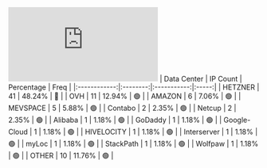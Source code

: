 ![Diagramm](https://github.com/obajay/StateSync-snapshots/blob/main/Projects/Aura/1/README.md)
| Data Center | IP Count | Percentage | Freq |
|:------------:|:--------:|:-----------:|:-----:|
| HETZNER | 41 | 48.24% | 🔴 |
| OVH | 11 | 12.94% | 🟢 |
| AMAZON | 6 | 7.06% | 🟢 |
| MEVSPACE | 5 | 5.88% | 🟢 |
| Contabo | 2 | 2.35% | 🟢 |
| Netcup | 2 | 2.35% | 🟢 |
| Alibaba | 1 | 1.18% | 🟢 |
| GoDaddy | 1 | 1.18% | 🟢 |
| Google-Cloud | 1 | 1.18% | 🟢 |
| HIVELOCITY | 1 | 1.18% | 🟢 |
| Interserver | 1 | 1.18% | 🟢 |
| myLoc | 1 | 1.18% | 🟢 |
| StackPath | 1 | 1.18% | 🟢 |
| Wolfpaw | 1 | 1.18% | 🟢 |
| OTHER | 10 | 11.76% | 🟢 |